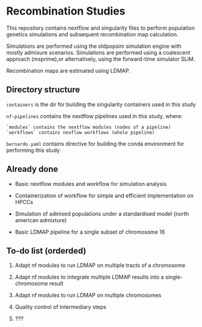# Recombination Studies


This repository contains nextflow and singularity files to perform population genetics simulations and subsequent recombination map calculation.

Simulations are performed using the stdpopsim simulation engine with mostly admixure scenarios. Simulaitons are performed using a coalescent approach (msprime),or alternatively, using the forward-time simulator SLiM.

Recombination maps are estimated using LDMAP.



## Directory structure

`containers` is the dir for building the singularity containers used in this study

`nf-pipelines` contains the nextflow pipelines used in this study, where:

	`modules` contains the nextflow modules (nodes of a pipeline)
	`workflows` contains nexflow workflows (whole pipeline)

`bernardo.yaml` contains directive for building the conda environment for performing this study


## Already done

* Basic nextflow modules and workflow for simulation analysis

* Containerization of workflow for simple and efficient implementation on HPCCs

* Simulation of admixed populations under a standardised model (north american admixture)

* Basic LDMAP pipeline for a single subset of chromosome 16

## To-do list (orderded)


1. Adapt nf modules to run LDMAP on multiple tracts of a chromosome

2. Adapt nf modules to integrate multiple LDMAP results into a single-chromosome result

3. Adapt nf modules to run LDMAP on multiple chromosomes 

4. Quality control of intermediary steps

5. ???


 

